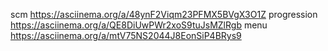 scm https://asciinema.org/a/48ynF2Viqm23PFMX5BVgX3O1Z
progression  https://asciinema.org/a/QE8DiUwPWr2xoS9tuJsMZlRgb
menu  https://asciinema.org/a/mtV75NS2044J8EonSiP4BRys9
